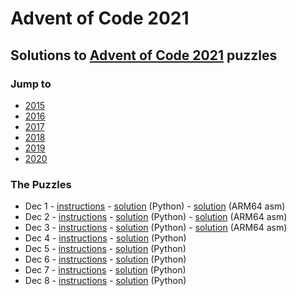 # Advent of Code 2021

## Solutions to [Advent of Code 2021](https://adventofcode.com/2021/) puzzles

### Jump to
- [2015](https://github.com/SSteve/AdventOfCode/tree/master/Advent2015)
- [2016](https://github.com/SSteve/AdventOfCode/tree/master/Advent2016)
- [2017](https://github.com/SSteve/AdventOfCode/tree/master/Advent2017)
- [2018](https://github.com/SSteve/AdventOfCode/tree/master/Advent2018)
- [2019](https://github.com/SSteve/AdventOfCode/tree/master/Advent2019)
- [2020](https://github.com/SSteve/AdventOfCode/tree/master/Advent2020)

### The Puzzles
- Dec 1 - [instructions](http://adventofcode.com/2021/day/1) - [solution](./1.py) (Python) - [solution](./1.S) (ARM64 asm)
- Dec 2 - [instructions](http://adventofcode.com/2021/day/2) - [solution](./2.py) (Python) - [solution](./2.S) (ARM64 asm)
- Dec 3 - [instructions](http://adventofcode.com/2021/day/3) - [solution](./3.py) (Python) - [solution](./3.S) (ARM64 asm)
- Dec 4 - [instructions](http://adventofcode.com/2021/day/4) - [solution](./4.py) (Python)
- Dec 5 - [instructions](http://adventofcode.com/2021/day/5) - [solution](./5.py) (Python)
- Dec 6 - [instructions](http://adventofcode.com/2021/day/6) - [solution](./6.py) (Python)
- Dec 7 - [instructions](http://adventofcode.com/2021/day/7) - [solution](./7.py) (Python)
- Dec 8 - [instructions](http://adventofcode.com/2021/day/8) - [solution](./8.py) (Python)
